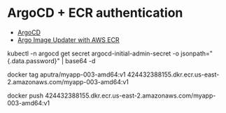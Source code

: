 # ArgoCD + ECR authentication

- [ArgoCD](argocd-image-updater.argoproj.io/myalias.update-strategy)
- [Argo Image Updater with AWS ECR](https://medium.com/@tomas94depi/argo-image-updater-with-aws-ecr-ddb661abb332)

kubectl -n argocd get secret argocd-initial-admin-secret -o jsonpath="{.data.password}" | base64 -d

docker tag aputra/myapp-003-amd64:v1 424432388155.dkr.ecr.us-east-2.amazonaws.com/myapp-003-amd64:v1

docker push 424432388155.dkr.ecr.us-east-2.amazonaws.com/myapp-003-amd64:v1


